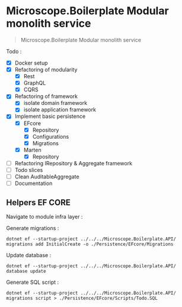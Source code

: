 # Microscope.Boilerplate Modular monolith service

> Microscope.Boilerplate Modular monolith service

Todo : 

- [x] Docker setup
- [x] Refactoring of modularity
  - [x] Rest
  - [x] GraphQL
  - [x] CQRS
- [x] Refactoring of framework
  - [x] isolate domain framework
  - [x] isolate application framework
- [x] Implement basic persistence
  - [x] EFcore
    - [x] Repository
    - [x] Configurations
    - [x] Migrations
  - [x] Marten
    - [x] Repository
- [ ] Refactoring IRepository & Aggregate framework
- [ ] Todo slices
- [ ] Clean AuditableAggregate
- [ ] Documentation

## Helpers EF CORE

Navigate to module infra layer :

Generate migrations :

    dotnet ef --startup-project ../../../Microscope.Boilerplate.API/ migrations add InitialCreate -o ./Persistence/EFcore/Migrations

Update database :

    dotnet ef --startup-project ../../../Microscope.Boilerplate.API/ database update

Generate SQL script :

    dotnet ef --startup-project ../../../Microscope.Boilerplate.API/ migrations script > ./Persistence/EFcore/Scripts/Todo.SQL